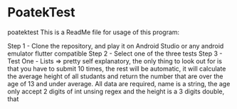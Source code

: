# PoatekTest
poatektest
This is a ReadMe file for usage of this program:

Step 1 - Clone the repository, and play it on Android Studio or any android emulator flutter compatible
Step 2 - Select one of the three tests
Step 3 - Test One - Lists => pretty self explanatory, the only thing to look out for is that you have to submit 10 times, the rest will be automatic, it will calculate the average height of all studants and return the number that are over the age of 13 and under average.
All data are required, name is a string, the age only accept 2 digits of int unsing regex and the height is a 3 digits double, that 
